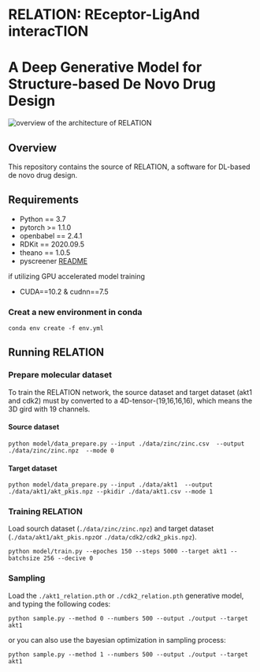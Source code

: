 # RELATION: REceptor-LigAnd interacTION
# A Deep Generative Model for Structure-based De Novo Drug Design

![overview of the architecture of RELATION](/images/figure.png)

## Overview
This repository contains the source of RELATION, a software for DL-based de novo drug design.


## Requirements
- Python == 3.7
- pytorch >= 1.1.0
- openbabel == 2.4.1
- RDKit == 2020.09.5
- theano == 1.0.5
- pyscreener [README](https://github.com/coleygroup/pyscreener)

if utilizing GPU accelerated model training 
- CUDA==10.2 & cudnn==7.5 

### Creat a new environment in conda 

 `conda env create -f env.yml `



## Running RELATION

### Prepare molecular dataset
To train the RELATION network, the source dataset and target dataset (akt1 and cdk2) must by converted to a 4D-tensor-(19,16,16,16), which means the 3D gird with 19 channels.
#### Source dataset
 `python model/data_prepare.py --input ./data/zinc/zinc.csv 
                               --output ./data/zinc/zinc.npz 
                               --mode 0 `
                            
####  Target dataset
 `python model/data_prepare.py --input ./data/akt1 
                               --output ./data/akt1/akt_pkis.npz
                               --pkidir ./data/akt1.csv
                               --mode 1`

### Training RELATION
Load sourch dataset (`./data/zinc/zinc.npz`) and target dataset (`./data/akt1/akt_pkis.npz`or `./data/cdk2/cdk2_pkis.npz`).

`python model/train.py --epoches 150
                       --steps 5000
                       --target akt1
                       --batchsize 256
                       --decive 0`




### Sampling

Load the `./akt1_relation.pth` or `./cdk2_relation.pth` generative model, and typing the following codes:


`python sample.py --method 0
                  --numbers 500
                  --output ./output
                  --target akt1`

or you can also use the bayesian optimization in sampling process:

`python sample.py --method 1
                  --numbers 500
                  --output ./output
                  --target akt1`




